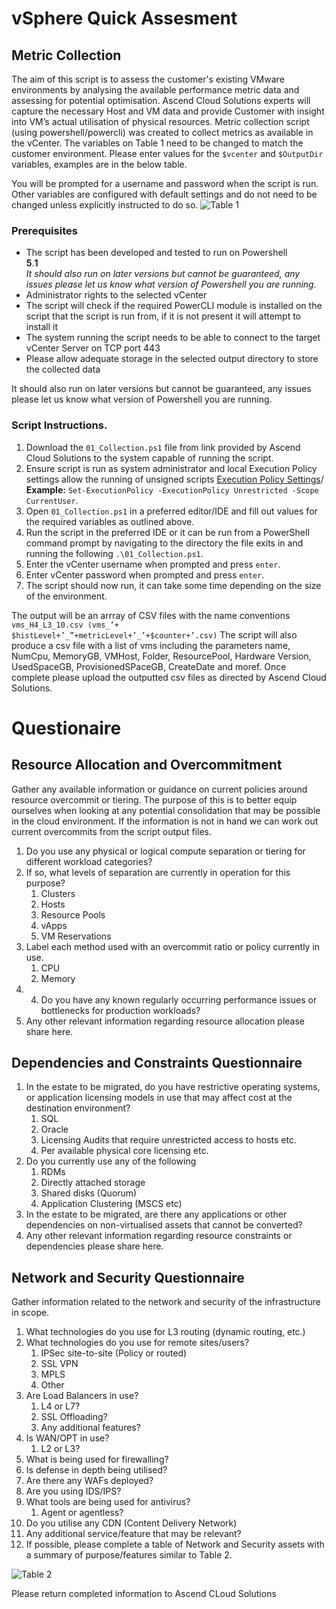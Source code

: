 # vSphere Quick Assesment

## Metric Collection
The aim of this script is to assess the customer's existing VMware
environments by analysing the available performance metric data and assessing for potential optimisation. 
Ascend Cloud Solutions experts will capture the necessary Host and VM data and provide
Customer with insight into VM’s actual utilisation of physical resources.
Metric collection script (using powershell/powercli) was created to
collect metrics as available in the vCenter. The variables on Table 1
need to be changed to match the customer environment. Please enter values for the `$vcenter` and `$OutputDir` variables, examples are in the below table.

You will be prompted for a username and password when the script is run. Other variables are configured with default settings and do not need to be changed unless explicitly instructed to do so. 
![Table 1](https://github.com/user-attachments/assets/35fd7e69-b063-4507-aa3c-b57de058a9a6)

### Prerequisites 
- The script has been developed and tested to run on Powershell\
**5**.**1**\
*It should also run on later versions but cannot be guaranteed, any issues please let us know what version of Powershell you are running.*
- Administrator rights to the selected vCenter
- The script will check if the required PowerCLI module is installed on the script that the script is run from, if it is not present it will attempt to install it
- The system running the script needs to be able to connect to the target vCenter Server on TCP port 443
- Please allow adequate storage in the selected output directory to store the collected data

It should also run on later versions but cannot be guaranteed, any issues please let us know what version of Powershell you are running.

### Script Instructions.
1. Download the `01_Collection.ps1` file from link provided by Ascend Cloud Solutions to the system capable of running the script.
2. Ensure script is run as system administrator and local Execution Policy settings allow the running of unsigned scripts [Execution Policy Settings](https://learn.microsoft.com/en-us/powershell/module/microsoft.powershell.core/about/about_execution_policies?view=powershell-7.4)/ **Example:** `Set-ExecutionPolicy -ExecutionPolicy Unrestricted -Scope CurrentUser`.
3. Open `01_Collection.ps1` in a preferred editor/IDE and fill out values for the required variables as outlined above.
4. Run the script in the preferred IDE or it can be run from a PowerShell command prompt by navigating to the directory the file exits in and running the following `.\01_Collection.ps1`.
5. Enter the vCenter username when prompted and press `enter`.
6. Enter vCenter password when prompted and press `enter`.
7. The script should now run, it can take some time depending on the size of the environment.

The output will be an arrray of CSV files with the name conventions `vms_H4_L3_10.csv (vms_’+
$histLevel+’_”+metricLevel+’_’+$counter+’.csv)`
The script will also produce a csv file with a list of vms including the parameters name, NumCpu, MemoryGB, VMHost, Folder, ResourcePool, Hardware Version, UsedSpaceGB, ProvisionedSPaceGB, CreateDate and moref.
Once complete please upload the outputted csv files as directed by Ascend Cloud Solutions.

# Questionaire
## Resource Allocation and Overcommitment
Gather any available information or guidance on current policies around resource overcommit or tiering. The purpose of this is to better equip ourselves when looking at any potential consolidation that may be possible in the cloud environment. If the information is not in hand we can work out current overcommits from the script output files.

1.	Do you use any physical or logical compute separation or tiering for different workload categories?
2.	If so, what levels of separation are currently in operation for this purpose?
      1.	Clusters
      2. Hosts
      3.	Resource Pools
      4.	vApps
      5.	VM Reservations  
3.	Label each method used with an overcommit ratio or policy currently in use.
      1.	CPU
      2.	Memory
4.	4.	Do you have any known regularly occurring performance issues or bottlenecks for production workloads?
5.	Any other relevant information regarding resource allocation please share here.

## Dependencies and Constraints Questionnaire

1.	In the estate to be migrated, do you have restrictive operating systems, or application licensing models in use that may affect cost at the destination environment?
      1.	SQL
      2.	Oracle
      3.	Licensing Audits that require unrestricted access to hosts etc.
      4.	Per available physical core licensing etc.
2.	Do you currently use any of the following
      1.	RDMs
      2.	Directly attached storage
      3.	Shared disks (Quorum)
      4.	Application Clustering (MSCS etc)
3.	In the estate to be migrated, are there any applications or other dependencies on non-virtualised assets that cannot be converted?
4.	Any other relevant information regarding resource constraints or dependencies please share here.

## Network and Security Questionnaire
Gather information related to the network and security of the infrastructure in scope.

1.	What technologies do you use for L3 routing (dynamic routing, etc.)
2.	What technologies do you use for remote sites/users?
      1.	IPSec site-to-site (Policy or routed)
      2.	SSL VPN
      3.	MPLS
      4.	Other
3.	Are Load Balancers in use?
      1.	L4 or L7?
      2.	SSL Offloading?
      3.	Any additional features?
4.	Is WAN/OPT in use?
      1.	L2 or L3?
5.	What is being used for firewalling?
6.	Is defense in depth being utilised?
7.	Are there any WAFs deployed?
8.	Are you using IDS/IPS?
9.	What tools are being used for antivirus?
      1.	Agent or agentless?
10.	Do you utilise any CDN (Content Delivery Network)
11.	Any additional service/feature that may be relevant?
12.	If possible, please complete a table of Network and Security assets with a summary of purpose/features similar to Table 2.

![Table 2 ](https://github.com/user-attachments/assets/8ae1d583-ce5f-42cc-b5b7-b78f24cf6416)

Please return completed information to Ascend CLoud Solutions


    



   
